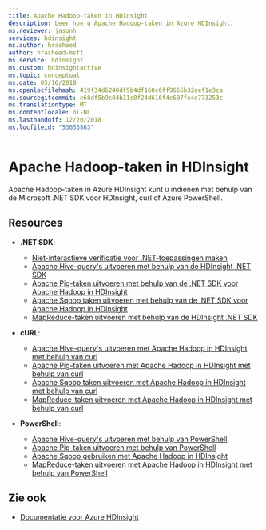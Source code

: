 ```yaml
---
title: Apache Hadoop-taken in HDInsight
description: Leer hoe u Apache Hadoop-taken in Azure HDInsight.
ms.reviewer: jasonh
services: hdinsight
ms.author: hrasheed
author: hrasheed-msft
ms.service: hdinsight
ms.custom: hdinsightactive
ms.topic: conceptual
ms.date: 05/16/2018
ms.openlocfilehash: 419f34d6240df9b4df160c6ff9665b32aef1e3ca
ms.sourcegitcommit: e68df5b9c04b11c8f24d616f4e687fe4e773253c
ms.translationtype: MT
ms.contentlocale: nl-NL
ms.lasthandoff: 12/20/2018
ms.locfileid: "53653863"
---
```

# <a name="submit-apache-hadoop-jobs-in-hdinsight"></a>Apache Hadoop-taken in HDInsight

Apache Hadoop-taken in Azure HDInsight kunt u indienen met behulp van de Microsoft .NET SDK voor HDInsight, curl of Azure PowerShell.

## <a name="resources"></a>Resources

- **.NET SDK**:

  - [Niet-interactieve verificatie voor .NET-toepassingen maken](../hdinsight-create-non-interactive-authentication-dotnet-applications.md)
  - [Apache Hive-query's uitvoeren met behulp van de HDInsight .NET SDK](apache-hadoop-use-hive-dotnet-sdk.md)
  - [Apache Pig-taken uitvoeren met behulp van de .NET SDK voor Apache Hadoop in HDInsight](apache-hadoop-use-pig-dotnet-sdk.md)
  - [Apache Sqoop taken uitvoeren met behulp van de .NET SDK voor Apache Hadoop in HDInsight](apache-hadoop-use-sqoop-dotnet-sdk.md)
  - [MapReduce-taken uitvoeren met behulp van de HDInsight .NET SDK](apache-hadoop-use-mapreduce-dotnet-sdk.md)

- **cURL**:

  - [Apache Hive-query's uitvoeren met Apache Hadoop in HDInsight met behulp van curl](apache-hadoop-use-hive-curl.md)
  - [Apache Pig-taken uitvoeren met Apache Hadoop in HDInsight met behulp van curl](apache-hadoop-use-pig-curl.md)
  - [Apache Sqoop taken uitvoeren met Apache Hadoop in HDInsight met behulp van curl](apache-hadoop-use-sqoop-curl.md)
  - [MapReduce-taken uitvoeren met Apache Hadoop in HDInsight met behulp van curl](apache-hadoop-use-mapreduce-curl.md)

- **PowerShell**:

  - [Apache Hive-query's uitvoeren met behulp van PowerShell](apache-hadoop-use-hive-powershell.md)
  - [Apache Pig-taken uitvoeren met behulp van PowerShell](apache-hadoop-use-pig-powershell.md)
  - [Apache Sqoop gebruiken met Apache Hadoop in HDInsight](apache-hadoop-use-sqoop-powershell.md)
  - [MapReduce-taken uitvoeren met Apache Hadoop in HDInsight met behulp van PowerShell](apache-hadoop-use-mapreduce-powershell.md)

## <a name="see-also"></a>Zie ook

- [Documentatie voor Azure HDInsight](https://docs.microsoft.com/azure/hdinsight/)
